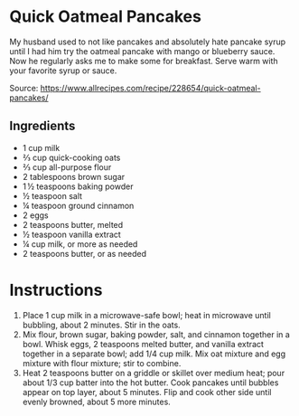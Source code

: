 # Quick Oatmeal Pancakes

My husband used to not like pancakes and absolutely hate pancake syrup until I had him try the oatmeal pancake with mango or blueberry sauce. Now he regularly asks me to make some for breakfast. Serve warm with your favorite syrup or sauce.

Source: https://www.allrecipes.com/recipe/228654/quick-oatmeal-pancakes/

## Ingredients

- 1 cup milk
- ⅔ cup quick-cooking oats
- ⅔ cup all-purpose flour
- 2 tablespoons brown sugar
- 1 ½ teaspoons baking powder
- ½ teaspoon salt
- ¼ teaspoon ground cinnamon
- 2 eggs
- 2 teaspoons butter, melted
- ½ teaspoon vanilla extract
- ¼ cup milk, or more as needed
- 2 teaspoons butter, or as needed


# Instructions

1. Place 1 cup milk in a microwave-safe bowl; heat in microwave until bubbling, about 2 minutes. Stir in the oats.
2. Mix flour, brown sugar, baking powder, salt, and cinnamon together in a bowl. Whisk eggs, 2 teaspoons melted butter, and vanilla extract together in a separate bowl; add 1/4 cup milk. Mix oat mixture and egg mixture with flour mixture; stir to combine.
3. Heat 2 teaspoons butter on a griddle or skillet over medium heat; pour about 1/3 cup batter into the hot butter. Cook pancakes until bubbles appear on top layer, about 5 minutes. Flip and cook other side until evenly browned, about 5 more minutes.
